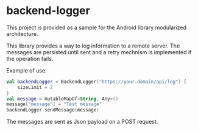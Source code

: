# backend-logger
This project is provided as a sample for the Android library modularized architecture.

This library provides a way to log information to a remote server. 
The messages are persisted until sent and a retry mechnism is implemented if the operation fails.

Example of use:
```kotlin
val backendLogger = BackendLogger("https://your.domain/api/log") {
    sizeLimit = 2
}
val message = mutableMapOf<String, Any>()
message["message"] = "Test message"
backendLogger.sendMessage(message)
```
The messages are sent as Json payload on a POST request.
